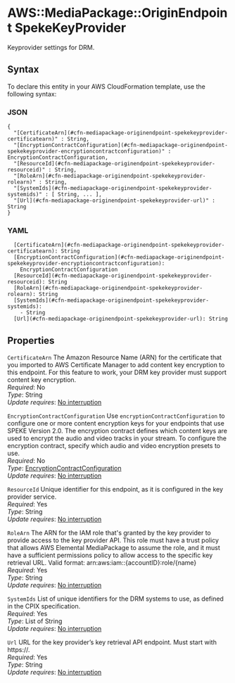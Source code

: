 # AWS::MediaPackage::OriginEndpoint SpekeKeyProvider<a name="aws-properties-mediapackage-originendpoint-spekekeyprovider"></a>

Keyprovider settings for DRM\.

## Syntax<a name="aws-properties-mediapackage-originendpoint-spekekeyprovider-syntax"></a>

To declare this entity in your AWS CloudFormation template, use the following syntax:

### JSON<a name="aws-properties-mediapackage-originendpoint-spekekeyprovider-syntax.json"></a>

```
{
  "[CertificateArn](#cfn-mediapackage-originendpoint-spekekeyprovider-certificatearn)" : String,
  "[EncryptionContractConfiguration](#cfn-mediapackage-originendpoint-spekekeyprovider-encryptioncontractconfiguration)" : EncryptionContractConfiguration,
  "[ResourceId](#cfn-mediapackage-originendpoint-spekekeyprovider-resourceid)" : String,
  "[RoleArn](#cfn-mediapackage-originendpoint-spekekeyprovider-rolearn)" : String,
  "[SystemIds](#cfn-mediapackage-originendpoint-spekekeyprovider-systemids)" : [ String, ... ],
  "[Url](#cfn-mediapackage-originendpoint-spekekeyprovider-url)" : String
}
```

### YAML<a name="aws-properties-mediapackage-originendpoint-spekekeyprovider-syntax.yaml"></a>

```
  [CertificateArn](#cfn-mediapackage-originendpoint-spekekeyprovider-certificatearn): String
  [EncryptionContractConfiguration](#cfn-mediapackage-originendpoint-spekekeyprovider-encryptioncontractconfiguration):
    EncryptionContractConfiguration
  [ResourceId](#cfn-mediapackage-originendpoint-spekekeyprovider-resourceid): String
  [RoleArn](#cfn-mediapackage-originendpoint-spekekeyprovider-rolearn): String
  [SystemIds](#cfn-mediapackage-originendpoint-spekekeyprovider-systemids):
    - String
  [Url](#cfn-mediapackage-originendpoint-spekekeyprovider-url): String
```

## Properties<a name="aws-properties-mediapackage-originendpoint-spekekeyprovider-properties"></a>

`CertificateArn` <a name="cfn-mediapackage-originendpoint-spekekeyprovider-certificatearn"></a>
The Amazon Resource Name \(ARN\) for the certificate that you imported to AWS Certificate Manager to add content key encryption to this endpoint\. For this feature to work, your DRM key provider must support content key encryption\.  
_Required_: No  
_Type_: String  
_Update requires_: [No interruption](https://docs.aws.amazon.com/AWSCloudFormation/latest/UserGuide/using-cfn-updating-stacks-update-behaviors.html#update-no-interrupt)

`EncryptionContractConfiguration` <a name="cfn-mediapackage-originendpoint-spekekeyprovider-encryptioncontractconfiguration"></a>
Use `encryptionContractConfiguration` to configure one or more content encryption keys for your endpoints that use SPEKE Version 2\.0\. The encryption contract defines which content keys are used to encrypt the audio and video tracks in your stream\. To configure the encryption contract, specify which audio and video encryption presets to use\.  
_Required_: No  
_Type_: [EncryptionContractConfiguration](aws-properties-mediapackage-originendpoint-encryptioncontractconfiguration.md)  
_Update requires_: [No interruption](https://docs.aws.amazon.com/AWSCloudFormation/latest/UserGuide/using-cfn-updating-stacks-update-behaviors.html#update-no-interrupt)

`ResourceId` <a name="cfn-mediapackage-originendpoint-spekekeyprovider-resourceid"></a>
Unique identifier for this endpoint, as it is configured in the key provider service\.  
_Required_: Yes  
_Type_: String  
_Update requires_: [No interruption](https://docs.aws.amazon.com/AWSCloudFormation/latest/UserGuide/using-cfn-updating-stacks-update-behaviors.html#update-no-interrupt)

`RoleArn` <a name="cfn-mediapackage-originendpoint-spekekeyprovider-rolearn"></a>
The ARN for the IAM role that's granted by the key provider to provide access to the key provider API\. This role must have a trust policy that allows AWS Elemental MediaPackage to assume the role, and it must have a sufficient permissions policy to allow access to the specific key retrieval URL\. Valid format: arn:aws:iam::\{accountID\}:role/\{name\}  
_Required_: Yes  
_Type_: String  
_Update requires_: [No interruption](https://docs.aws.amazon.com/AWSCloudFormation/latest/UserGuide/using-cfn-updating-stacks-update-behaviors.html#update-no-interrupt)

`SystemIds` <a name="cfn-mediapackage-originendpoint-spekekeyprovider-systemids"></a>
List of unique identifiers for the DRM systems to use, as defined in the CPIX specification\.  
_Required_: Yes  
_Type_: List of String  
_Update requires_: [No interruption](https://docs.aws.amazon.com/AWSCloudFormation/latest/UserGuide/using-cfn-updating-stacks-update-behaviors.html#update-no-interrupt)

`Url` <a name="cfn-mediapackage-originendpoint-spekekeyprovider-url"></a>
URL for the key provider’s key retrieval API endpoint\. Must start with https://\.  
_Required_: Yes  
_Type_: String  
_Update requires_: [No interruption](https://docs.aws.amazon.com/AWSCloudFormation/latest/UserGuide/using-cfn-updating-stacks-update-behaviors.html#update-no-interrupt)
